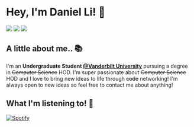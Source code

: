 # Hey, I'm Daniel Li! 👋
[![](https://img.shields.io/badge/-twitter-1C9CEA?style=flat-square)](https://twitter.com/Danie1Li)
[![](https://img.shields.io/badge/-linkedin-0073B1?style=flat-square)](http://linkedin.com/in/daniel-li-)
[![](https://img.shields.io/badge/-email-B22222?style=flat-square)](mailto:daniel442li@gmail.com)

## A little about me.. 📚
I'm an **Undergraduate Student [@Vanderbilt University](https://www.vanderbilt.edu/)** pursuing a degree in ~~Computer Science~~ HOD. I'm super passionate about ~~Computer Science~~ HOD and I love to bring new ideas to life through ~~code~~ networking! I'm always open to new ideas so feel free to contact me about anything!

## What I'm listening to! 🎵
[![Spotify](https://github-spotify-readme.vercel.app/api/spotify)](https://open.spotify.com/user/daniel442li)

